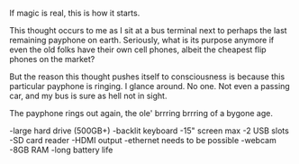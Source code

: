 If magic is real, this is how it starts. 

This thought occurs to me as I sit at a bus terminal next to perhaps the last remaining payphone on earth. Seriously, what is its purpose anymore if even the old folks have their own cell phones, albeit the cheapest flip phones on the market? 

But the reason this thought pushes itself to consciousness is because this particular payphone is ringing. I glance around. No one. Not even a passing car, and my bus is sure as hell not in sight.

The payphone rings out again, the ole' brrring brrring of a bygone age. 


-large hard drive (500GB+)
-backlit keyboard
-15" screen max
-2 USB slots
-SD card reader
-HDMI output
-ethernet needs to be possible
-webcam
-8GB RAM
-long battery life